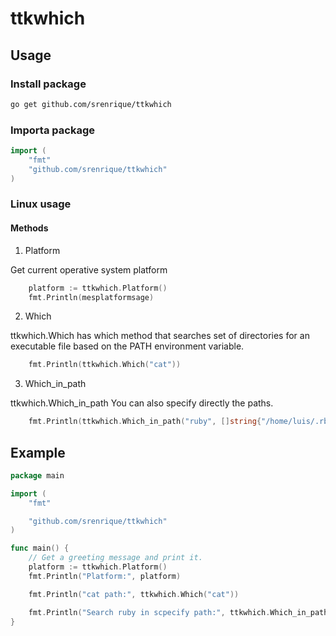 # ttkwhich

## Usage 

### Install package 

``` bash
go get github.com/srenrique/ttkwhich
```


### Importa package
``` go
import (
	"fmt"
	"github.com/srenrique/ttkwhich"
)
```

### Linux usage

#### Methods

1. Platform

Get current operative system platform


``` go
	platform := ttkwhich.Platform()
	fmt.Println(mesplatformsage)
```

2. Which

ttkwhich.Which has which method that searches set of directories for an executable file based on the PATH environment variable.

``` go
	fmt.Println(ttkwhich.Which("cat"))
```

3. Which_in_path

ttkwhich.Which_in_path You can also specify directly the paths.

``` go
	fmt.Println(ttkwhich.Which_in_path("ruby", []string{"/home/luis/.rbenv/shims"}))
```


## Example

``` go
package main

import (
	"fmt"

	"github.com/srenrique/ttkwhich"
)

func main() {
	// Get a greeting message and print it.
	platform := ttkwhich.Platform()
	fmt.Println("Platform:", platform)

	fmt.Println("cat path:", ttkwhich.Which("cat"))

	fmt.Println("Search ruby in scpecify path:", ttkwhich.Which_in_path("ruby", []string{"/home/luis/.rbenv/shims"}))
}
```